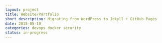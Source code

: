 ```yaml
---
layout: project
title: Website/Portfolio
short_description: Migrating from WordPress to Jekyll + GitHub Pages
date: 2015-05-10
categories: devops docker security
status: in-progress
---
```

